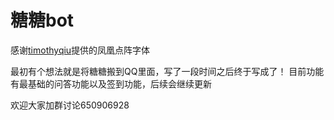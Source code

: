 # 糖糖bot

感谢[timothyqiu](https://space.bilibili.com/7092)提供的凤凰点阵字体


最初有个想法就是将糖糖搬到QQ里面，写了一段时间之后终于写成了！
目前功能有最基础的问答功能以及签到功能，后续会继续更新

欢迎大家加群讨论650906928

